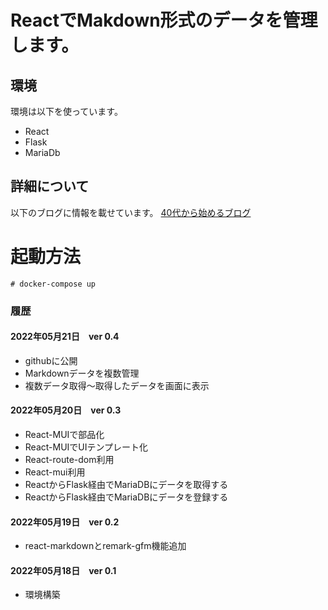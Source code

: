 # ReactでMakdown形式のデータを管理します。

## 環境
環境は以下を使っています。

* React
* Flask
* MariaDb

## 詳細について
以下のブログに情報を載せています。
[40代から始めるブログ](https://bsf40.blogspot.com/)

# 起動方法
```
# docker-compose up
```

### 履歴

#### 2022年05月21日　ver 0.4
* githubに公開
* Markdownデータを複数管理
* 複数データ取得～取得したデータを画面に表示

#### 2022年05月20日　ver 0.3
* React-MUIで部品化
* React-MUIでUIテンプレート化
* React-route-dom利用
* React-mui利用
* ReactからFlask経由でMariaDBにデータを取得する
* ReactからFlask経由でMariaDBにデータを登録する

#### 2022年05月19日　ver 0.2
* react-markdownとremark-gfm機能追加

#### 2022年05月18日　ver 0.1
* 環境構築